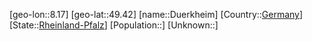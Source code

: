 ﻿---
location: [49.42,8.17]
type: City
tags:
- geo/City


SpocWebEntityId: 29936
isDeleted: false
confidential: public

---
[geo-lon::8.17]
[geo-lat::49.42]
[name::Duerkheim]
[Country::[Germany](geo/Continent/Europe/Germany.md)]
[State::[Rheinland-Pfalz](geo/Continent/Europe/Germany/Rheinland-Pfalz.md)]
[Population::]
[Unknown::]

